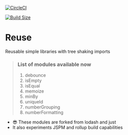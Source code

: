[![CircleCI](https://circleci.com/gh/velusgautam/reuse.svg?style=svg)](https://circleci.com/gh/velusgautam/reuse) 

[![Build Size](https://img.shields.io/bundlephobia/minzip/reuse-utility?color=%23328332&label=minified%20size)](https://www.npmjs.com/package/reuse-utility)


# Reuse
Reusable simple libraries with tree shaking imports

> ### List of modules available now
>1. debounce
>2. isEmpty
>3. isEqual
>4. memoize
>5. minBy
>6. uniqueId
>7. numberGrouping
>8. numberFormatting

 - :sunglasses: These modules are forked from lodash and just 
 - It also experiments JSPM and rollup build capabilities
